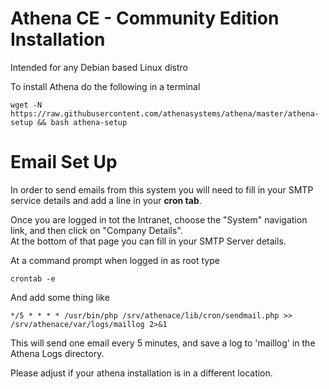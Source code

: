 Athena CE - Community Edition Installation
========

Intended for any Debian based Linux distro

To install Athena do the following in a terminal


`wget -N https://raw.githubusercontent.com/athenasystems/athena/master/athena-setup && bash athena-setup`



Email Set Up
=========
In order to send emails from this system you will need to fill in your SMTP service details and add a line in your **cron tab**.

Once you are logged in tot the Intranet, choose the "System" navigation link, and then click on "Company Details".  
At the bottom of that page you can fill in your SMTP Server details.

At a command prompt when logged in as root type

`crontab -e`

And add some thing like

`*/5 * * * * /usr/bin/php /srv/athenace/lib/cron/sendmail.php >> /srv/athenace/var/logs/maillog 2>&1`

This will send one email every 5 minutes, and save a log to 'maillog' in the Athena Logs directory.  

Please adjust if your athena installation is in a different location.

